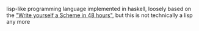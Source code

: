 lisp-like programming language implemented in haskell, loosely based on the 
["Write yourself a Scheme in 48 hours"](https://en.wikibooks.org/wiki/Write_Yourself_a_Scheme_in_48_Hours),
but this is not technically a lisp any more
